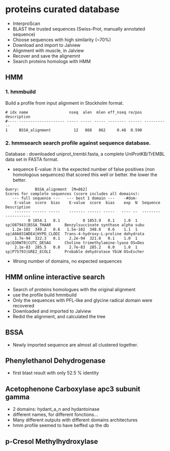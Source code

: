 # proteins curated database 
- InterproScan 
- BLAST the trusted sequences (Swiss-Prot, manually annotated sequence)
- Choose sequences with high similarity (~70%)
- Download and import to Jalview
- Alignment with muscle, in Jalview
- Recover and save the alignemnt
- Search proteins homologs with HMM

## HMM

### 1. hmmbuild
Build a profile from input alignment in Stockholm format.

```
# idx name                  nseq  alen  mlen eff_nseq re/pos description
#---- -------------------- ----- ----- ----- -------- ------ -----------
1     BSSA_alignment          12   868   862     0.48  0.590
```

### 2. hmmsearch search profile against sequence database. 
Database : downloaded uniprot_trembl.fasta, a complete UniProtKB/TrEMBL data set in FASTA format. 

- sequence E-value:  It is the expected number of false positives (non homologous sequences) that scored this well or better. the lower the better. 

```
Query:       BSSA_alignment  [M=862]
Scores for complete sequences (score includes all domains):
   --- full sequence ---   --- best 1 domain ---    -#dom-
    E-value  score  bias    E-value  score  bias    exp  N  Sequence                 Description
    ------- ------ -----    ------- ------ -----   ---- --  --------                 -----------
          0 1854.1   0.1          0 1853.9   0.1    1.0  1  sp|O87943|BSSA_THAAR      Benzylsuccinate synthase alpha subu
   1.2e-102  349.2   0.6   1.5e-102  348.8   0.6    1.1  1  sp|A0A031WDE4|HYPD_CLODI  Trans-4-hydroxy-L-proline dehydrata
    1.7e-94  322.3   0.1    2.2e-94  321.8   0.1    1.0  1  sp|Q30W70|CUTC_DESAG      Choline trimethylamine-lyase OS=Des
    2.1e-83  285.5   0.0    2.7e-83  285.2   0.0    1.0  1  sp|P75793|GRE2_ECOLI      Probable dehydratase YbiW OS=Escher
```
- Wrong number of domains, no expected sequences


## HMM online interactive search
- Search of proteins homologues with the original alignment 
- use the profile build hmmbuild
- Only the sequences with PFL-like and glycine radical domain were recovered
- Downloaded and imported to Jalview
- Redid the alignment, and calculated the tree 



## BSSA 
- Newly imported sequence are almost all clustered together.

## Phenylethanol Dehydrogenase
- first blast result with only 52.5 % identity 

## Acetophenone Carboxylase apc3 subunit gamma
- 2 domains: hydant\_a_n and hydantoinase
- different names, for different fonctions...
- Many different outputs with different domains architectures
- hmm profile seemed to have beffed up the db 

## p-Cresol Methylhydroxylase











